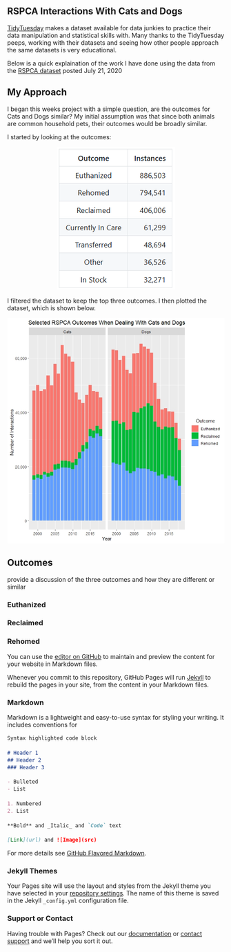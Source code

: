 ## RSPCA Interactions With Cats and Dogs

[TidyTuesday](https://github.com/rfordatascience/tidytuesday) makes a dataset available for data junkies to practice their data manipulation and statistical skills with.  Many thanks to the TidyTuesday peeps, working with their datasets and seeing how other people approach the same datasets is very educational.

Below is a quick explaination of the work I have done using the data from the [RSPCA dataset](https://github.com/rfordatascience/tidytuesday/blob/master/data/2020/2020-07-21/readme.md) posted July 21, 2020

## My Approach
I began this weeks project with a simple question, are the outcomes for Cats and Dogs similar?  My initial assumption was that since both animals are common household pets, their outcomes would be broadly similar.  

I started by looking at the outcomes:
<p align="center">
  <img src="https://github.com/acarmichael20/TidyTuesdayJuly21_2020/blob/master/Table.PNG?raw=true"/>
</p>

<!--
|Outcome          |   Instances    |
|:-----------------:|----------------:|
|Euthanized       |886,503          | 
|Rehomed          |794,541          |
|Reclaimed        |406,006          |
|Currently In Care| 61,299          |
|Transferred      | 48,694          |
|Other            | 36,526          |
|In Stock         | 32,271          | 
-->

I filtered the dataset to keep the top three outcomes.  I then plotted the dataset, which is shown below. 

<p align="center">
  <img src="https://github.com/acarmichael20/TidyTuesdayJuly21_2020/blob/master/TidyTuesdayJuly21_2020.jpeg?raw=true"/>
</p>

## Outcomes

provide a discussion of the three outcomes and how they are different or similar
### Euthanized

### Reclaimed

### Rehomed


<!--
<p align="center">
  <img src="https://github.com/acarmichael20/TidyTuesdayJuly21_2020/blob/master/TidyTuesdayJuly21_2020.jpeg?raw=true"/>
</p>
-->



You can use the [editor on GitHub](https://github.com/acarmichael20/TidyTuesdayJuly21_2020/edit/master/README.md) to maintain and preview the content for your website in Markdown files.

Whenever you commit to this repository, GitHub Pages will run [Jekyll](https://jekyllrb.com/) to rebuild the pages in your site, from the content in your Markdown files.

### Markdown

Markdown is a lightweight and easy-to-use syntax for styling your writing. It includes conventions for

```markdown
Syntax highlighted code block

# Header 1
## Header 2
### Header 3

- Bulleted
- List

1. Numbered
2. List

**Bold** and _Italic_ and `Code` text

[Link](url) and ![Image](src)
```

For more details see [GitHub Flavored Markdown](https://guides.github.com/features/mastering-markdown/).

### Jekyll Themes

Your Pages site will use the layout and styles from the Jekyll theme you have selected in your [repository settings](https://github.com/acarmichael20/TidyTuesdayJuly21_2020/settings). The name of this theme is saved in the Jekyll `_config.yml` configuration file.

### Support or Contact

Having trouble with Pages? Check out our [documentation](https://help.github.com/categories/github-pages-basics/) or [contact support](https://github.com/contact) and we’ll help you sort it out.
